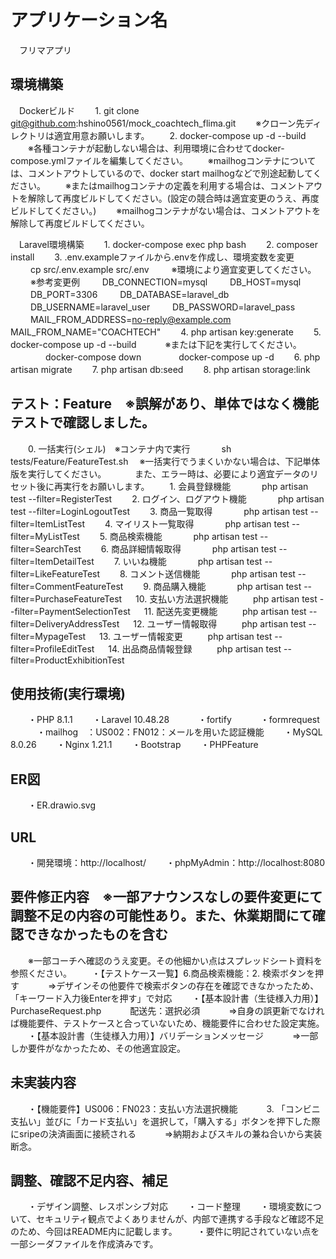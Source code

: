 # アプリケーション名
　フリマアプリ
## 環境構築
　Dockerビルド
　　1. git clone git@github.com:hshino0561/mock_coachtech_flima.git
　　※クローン先ディレクトリは適宜用意お願いします。
　　2. docker-compose up -d --build
　　※各種コンテナが起動しない場合は、利用環境に合わせてdocker-compose.ymlファイルを編集してください。
　　※mailhogコンテナについては、コメントアウトしているので、docker start mailhogなどで別途起動してください。
　　※またはmailhogコンテナの定義を利用する場合は、コメントアウトを解除して再度ビルドしてください。(設定の競合時は適宜変更のうえ、再度ビルドしてください。)
　　※mailhogコンテナがない場合は、コメントアウトを解除して再度ビルドしてください。

　Laravel環境構築
　　1. docker-compose exec php bash
　　2. composer install
　　3. .env.exampleファイルから.envを作成し、環境変数を変更
　　    cp src/.env.example src/.env
　　    ※環境により適宜変更してください。
　　    ※参考変更例
　　    DB_CONNECTION=mysql
　　    DB_HOST=mysql
　　    DB_PORT=3306
　　    DB_DATABASE=laravel_db
　　    DB_USERNAME=laravel_user
　　    DB_PASSWORD=laravel_pass
　　    
　　    MAIL_FROM_ADDRESS=no-reply@example.com
　　    MAIL_FROM_NAME="COACHTECH"
　　4. php artisan key:generate
　　5. docker-compose up -d --build
　　　※または下記を実行してください。
　　　　docker-compose down
　　　　docker-compose up -d
　　6. php artisan migrate
　　7. php artisan db:seed
　　8. php artisan storage:link

## テスト：Feature　※誤解があり、単体ではなく機能テストで確認しました。
　　0. 一括実行(シェル)　※コンテナ内で実行
　　　 sh tests/Feature/FeatureTest.sh
　※一括実行でうまくいかない場合は、下記単体版を実行してください。
　　　また、エラー時は、必要により適宜データのリセット後に再実行をお願いします。
　　1. 会員登録機能
　　　 php artisan test --filter=RegisterTest
　　2. ログイン、ログアウト機能
　　　 php artisan test --filter=LoginLogoutTest
　　3. 商品一覧取得
　　　 php artisan test --filter=ItemListTest
　　4. マイリスト一覧取得
　　　 php artisan test --filter=MyListTest
　　5. 商品検索機能
　　　 php artisan test --filter=SearchTest
　　6. 商品詳細情報取得
　　　 php artisan test --filter=ItemDetailTest
　　7. いいね機能
　　　 php artisan test --filter=LikeFeatureTest
　　8. コメント送信機能
　　　 php artisan test --filter=CommentFeatureTest
　　9. 商品購入機能
　　　 php artisan test --filter=PurchaseFeatureTest
　 10. 支払い方法選択機能
　 　  php artisan test --filter=PaymentSelectionTest 
　 11. 配送先変更機能
　 　  php artisan test --filter=DeliveryAddressTest
　 12. ユーザー情報取得
　 　  php artisan test --filter=MypageTest
　 13. ユーザー情報変更
　 　  php artisan test --filter=ProfileEditTest
　 14. 出品商品情報登録
　 　  php artisan test --filter=ProductExhibitionTest

## 使用技術(実行環境)
　　・PHP 8.1.1
　　・Laravel 10.48.28
　　　・fortify
　　　・formrequest
　　　・mailhog　：US002：FN012：メールを用いた認証機能
　　・MySQL 8.0.26
　　・Nginx 1.21.1
　　・Bootstrap
　　・PHPFeature

## ER図
　　・ER.drawio.svg

## URL
　　・開発環境：http://localhost/
　　・phpMyAdmin：http://localhost:8080

## 要件修正内容　※一部アナウンスなしの要件変更にて調整不足の内容の可能性あり。また、休業期間にて確認できなかったものを含む
　　※一部コーチへ確認のうえ変更。その他細かい点はスプレッドシート資料を参照ください。
　　・【テストケース一覧】6.商品検索機能：2. 検索ボタンを押す
　　　⇒デザインその他要件で検索ボタンの存在を確認できなかったため、「キーワード入力後Enterを押す」で対応
　　・【基本設計書（生徒様入力用）】PurchaseRequest.php
　　　配送先：選択必須
　　　⇒自身の誤更新でなければ機能要件、テストケースと合っていないため、機能要件に合わせた設定実施。
　　・【基本設計書（生徒様入力用）】バリデーションメッセージ
　　　⇒一部しか要件がなかったため、その他適宜設定。

## 未実装内容
　　・【機能要件】US006：FN023：支払い方法選択機能
　　　3. 「コンビニ支払い」並びに「カード支払い」を選択して，「購入する」ボタンを押下した際にsripeの決済画面に接続される
　　　⇒納期およびスキルの兼ね合いから実装断念。

## 調整、確認不足内容、補足
　　・デザイン調整、レスポンシブ対応
　　・コード整理
　　・環境変数について、セキュリティ観点でよくありませんが、内部で連携する手段など確認不足のため、今回はREADME内に記載します。
　　・要件に明記されていない点を一部シーダファイルを作成済みです。
